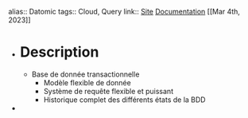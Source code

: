 alias:: Datomic
tags:: Cloud, Query
link:: [Site](https://www.datomic.com/) [Documentation](https://docs.datomic.com/on-prem/)
[[Mar 4th, 2023]]

- # Description
	- Base de donnée transactionnelle
		- Modèle flexible de donnée
		- Système de requête flexible et puissant
		- Historique complet des différents états de la BDD
-